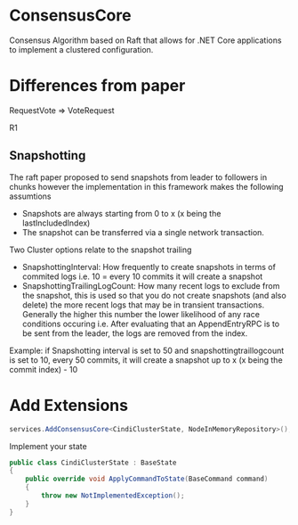 # ConsensusCore
Consensus Algorithm based on Raft that allows for .NET Core applications to implement a clustered configuration.


# Differences from paper

RequestVote => VoteRequest

R1

## Snapshotting

The raft paper proposed to send snapshots from leader to followers in chunks however the implementation in this framework makes the following assumtions 
- Snapshots are always starting from 0 to x (x being the lastIncludedIndex) 
- The snapshot can be transferred via a single network transaction.

Two Cluster options relate to the snapshot trailing
- SnapshottingInterval: How frequently to create snapshots in terms of commited logs i.e. 10 = every 10 commits it will create a snapshot
- SnapshottingTrailingLogCount: How many recent logs to exclude from the snapshot, this is used so that you do not create snapshots (and also delete) the more recent logs that may be in transient transactions. Generally the higher this number the lower likelihood of any race conditions occuring i.e. After evaluating that an AppendEntryRPC is to be sent from the leader, the logs are removed from the index.

Example: if Snapshotting interval is set to 50 and snapshottingtraillogcount is set to 10, every 50 commits, it will create a snapshot up to x (x being the commit index) - 10

# Add Extensions

```csharp
services.AddConsensusCore<CindiClusterState, NodeInMemoryRepository>();
```

Implement your state

```csharp
public class CindiClusterState : BaseState
{
	public override void ApplyCommandToState(BaseCommand command)
	{
		throw new NotImplementedException();
	}
}
```
